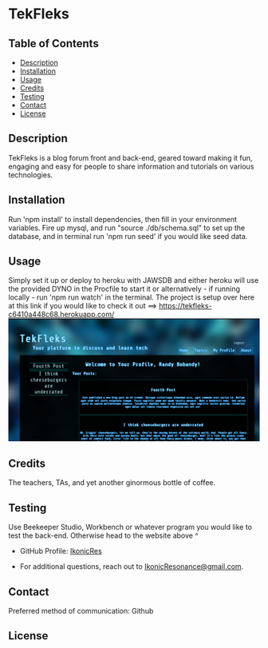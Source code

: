 # TekFleks

## Table of Contents
 - [Description](#description)
 - [Installation](#installation)
 - [Usage](#usage)
 - [Credits](#credits)
 - [Testing](#testing)
 - [Contact](#contact)
 - [License](#license)



## Description
TekFleks is a blog forum front and back-end, geared toward making it fun, engaging and easy for people to share information and tutorials on various technologies.     

## Installation
Run 'npm install' to install dependencies, then fill in your environment variables. Fire up mysql, and run "source ./db/schema.sql" to set up the database, and in terminal run 'npm run seed' if you would like seed data.

## Usage
Simply set it up or deploy to heroku with JAWSDB and either heroku will use the provided DYNO in the Procfile to start it or alternatively - if running locally - run 'npm run watch' in the terminal. The project is setup over here at this link if you would like to check it out ==> https://tekfleks-c6410a448c68.herokuapp.com/  
![heroku deployment](./public/images/preview.png)

## Credits
The teachers, TAs, and yet another ginormous bottle of coffee.

## Testing
Use Beekeeper Studio, Workbench or whatever program you
 would like to test the back-end. Otherwise head to the website above ^


- GitHub Profile: [IkonicRes](https://github.com/IkonicRes)

- For additional questions, reach out to IkonicResonance@gmail.com.

## Contact

Preferred method of communication: Github



## License
